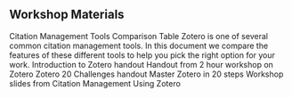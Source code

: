## Workshop Materials

Citation Management Tools Comparison Table Zotero is one of several common citation management tools. In this document we compare the features of these different tools to help you pick the right option for your work.
Introduction to Zotero handout Handout from 2 hour workshop on Zotero
Zotero 20 Challenges handout Master Zotero in 20 steps
Workshop slides from Citation Management Using Zotero
